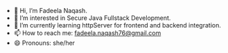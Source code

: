 - 👋 Hi, I’m Fadeela Naqash.
- 👀 I’m interested in Secure Java Fullstack Development.
- 🌱 I’m currently learning httpServer for frontend and backend integration.
- 📫 How to reach me: fadeela.naqash76@gmail.com
- 😄 Pronouns: she/her
